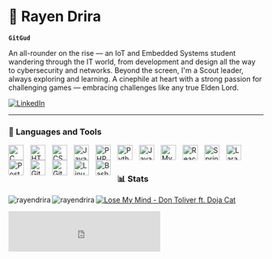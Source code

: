 # 👑 Rayen Drira

**`GitGud`**

An all-rounder on the rise — an IoT and Embedded Systems student wandering through the IT world, from development and design all the way to cybersecurity and networks. Beyond the screen, I'm a Scout leader, always exploring and learning. A cinephile at heart with a strong passion for challenging games — embracing challenges like any true Elden Lord.

<a href="https://linkedin.com/in/drirarayen" target="_blank">
    <img alt="LinkedIn" title="Connect with me on LinkedIn" 
         src="https://custom-icon-badges.demolab.com/badge/LinkedIn-Connect-blue?logo=linkedin&logoColor=white&style=for-the-badge"/>
  </a>



---


### 🧰 Languages and Tools

<img align="left" alt="C" width="30px" style="padding-right:10px;" src="https://cdn.jsdelivr.net/gh/devicons/devicon/icons/c/c-line.svg" />
<img align="left" alt="HTML" width="30px" style="padding-right:10px;" src="https://cdn.jsdelivr.net/gh/devicons/devicon/icons/html5/html5-plain.svg" />
<img align="left" alt="CSS" width="30px" style="padding-right:10px;" src="https://cdn.jsdelivr.net/gh/devicons/devicon/icons/css3/css3-plain.svg" />
<img align="left" alt="JavaScript" width="30px" style="padding-right:10px;" src="https://cdn.jsdelivr.net/gh/devicons/devicon/icons/javascript/javascript-plain.svg" />
<img align="left" alt="PHP" width="30px" style="padding-right:10px;" src="https://cdn.jsdelivr.net/gh/devicons/devicon/icons/php/php-original.svg" />
<img align="left" alt="Python" width="30px" style="padding-right:10px;" src="https://cdn.jsdelivr.net/gh/devicons/devicon/icons/python/python-plain.svg" />
<img align="left" alt="Java" width="30px" style="padding-right:10px;" src="https://cdn.jsdelivr.net/gh/devicons/devicon/icons/java/java-original.svg"/>
<img align="left" alt="MySQL" width="30px" style="padding-right:10px;" src="https://cdn.jsdelivr.net/gh/devicons/devicon/icons/mysql/mysql-original.svg" />
<img align="left" alt="React" width="30px" style="padding-right:10px;" src="https://cdn.jsdelivr.net/gh/devicons/devicon/icons/react/react-original.svg" />
<img align="left" alt="Spring" width="30px" style="padding-right:10px;" src="https://cdn.jsdelivr.net/gh/devicons/devicon/icons/spring/spring-original.svg" />
<img align="left" alt="Laravel" width="30px" style="padding-right:10px;" src="https://cdn.jsdelivr.net/gh/devicons/devicon/icons/laravel/laravel-original.svg" />
<img align="left" alt="Postman" width="30px" style="padding-right:10px;" src="https://cdn.jsdelivr.net/gh/devicons/devicon/icons/postman/postman-original.svg" />
<img align="left" alt="Git" width="30px" style="padding-right:10px;" src="https://cdn.jsdelivr.net/gh/devicons/devicon/icons/git/git-original.svg" />
<img align="left" alt="GitHub" width="30px" style="padding-right:10px;" src="https://cdn.jsdelivr.net/gh/devicons/devicon/icons/github/github-original.svg" />
<img align="left" alt="Linux" width="30px" style="padding-right:10px;" src="https://cdn.jsdelivr.net/gh/devicons/devicon/icons/linux/linux-original.svg" />
<img align="left" alt="Bash" width="30px" style="padding-right:10px;" src="https://cdn.jsdelivr.net/gh/devicons/devicon/icons/bash/bash-original.svg" />
<br>

#

### 📊 Stats

<img align="left" src="https://github-readme-stats.vercel.app/api/top-langs?username=rayendrira&show_icons=true&locale=en&layout=compact&theme=gruvbox" alt="rayendrira" />
<img align="left" src="https://github-readme-stats.vercel.app/api?username=rayendrira&show_icons=true&locale=en&theme=gruvbox" alt="rayendrira" />


[![Lose My Mind - Don Toliver ft. Doja Cat](https://img.shields.io/badge/Listen_on-Spotify-1DB954?style=for-the-badge&logo=spotify)](https://open.spotify.com/track/02BcXEH1zJYbXSabPtNlKf)

<iframe src="https://open.spotify.com/embed/track/02BcXEH1zJYbXSabPtNlKf" width="300" height="80" frameborder="0" allow="autoplay; clipboard-write; encrypted-media; fullscreen; picture-in-picture" allowfullscreen></iframe>


